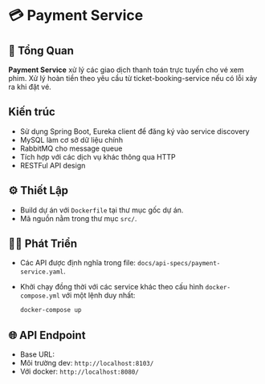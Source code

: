 

# 💳 Payment Service

## 📝 Tổng Quan

**Payment Service** xử lý các giao dịch thanh toán trực tuyến cho vé xem phim. 
Xử lý hoàn tiền theo yêu cầu từ ticket-booking-service nếu có lỗi xảy ra khi đặt vé.

## Kiến trúc

* Sử dụng Spring Boot, Eureka client để đăng ký vào service discovery
* MySQL làm cơ sở dữ liệu chính
* RabbitMQ cho message queue
* Tích hợp với các dịch vụ khác thông qua HTTP
* RESTFul API design

## ⚙️ Thiết Lập

* Build dự án với `Dockerfile` tại thư mục gốc dự án.
* Mã nguồn nằm trong thư mục `src/`.

## 👨‍💻 Phát Triển

* Các API được định nghĩa trong file: `docs/api-specs/payment-service.yaml`.
* Khởi chạy đồng thời với các service khác theo cấu hình `docker-compose.yml` với một lệnh duy nhất:

  ```bash
  docker-compose up
  ```

## 🌐 API Endpoint

* Base URL: 
* Môi trường dev: `http://localhost:8103/`
* Với docker: `http://localhost:8080/`

